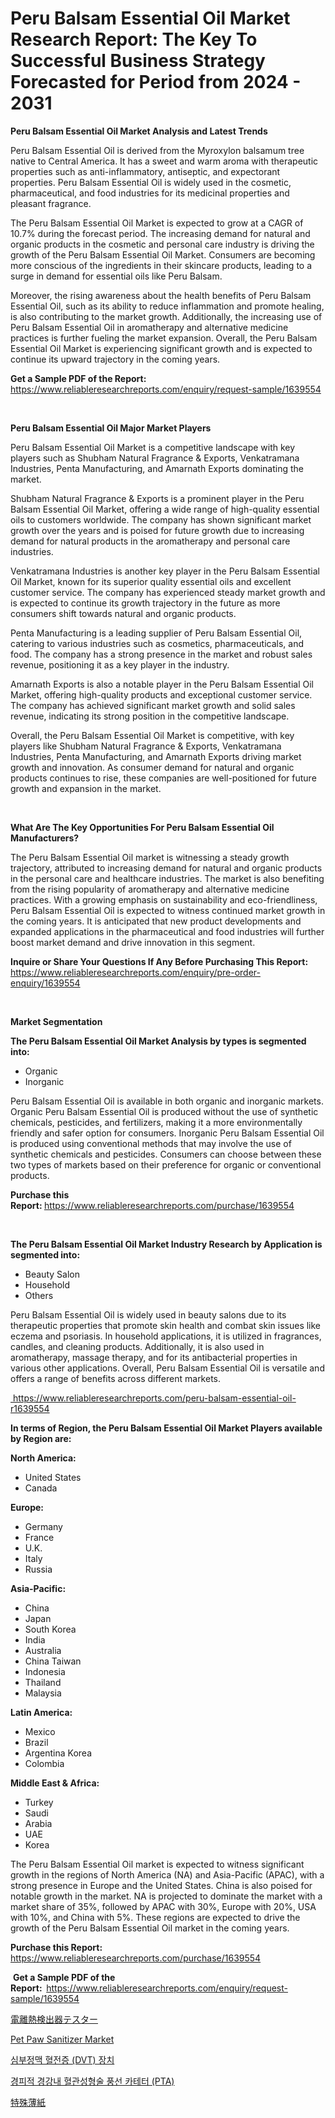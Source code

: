 <p><h1>Peru Balsam Essential Oil Market Research Report: The Key To Successful Business Strategy Forecasted for Period from 2024 - 2031</h1></p><p><strong>Peru Balsam Essential Oil Market Analysis and Latest Trends</strong></p>
<p><p>Peru Balsam Essential Oil is derived from the Myroxylon balsamum tree native to Central America. It has a sweet and warm aroma with therapeutic properties such as anti-inflammatory, antiseptic, and expectorant properties. Peru Balsam Essential Oil is widely used in the cosmetic, pharmaceutical, and food industries for its medicinal properties and pleasant fragrance.</p><p>The Peru Balsam Essential Oil Market is expected to grow at a CAGR of 10.7% during the forecast period. The increasing demand for natural and organic products in the cosmetic and personal care industry is driving the growth of the Peru Balsam Essential Oil Market. Consumers are becoming more conscious of the ingredients in their skincare products, leading to a surge in demand for essential oils like Peru Balsam.</p><p>Moreover, the rising awareness about the health benefits of Peru Balsam Essential Oil, such as its ability to reduce inflammation and promote healing, is also contributing to the market growth. Additionally, the increasing use of Peru Balsam Essential Oil in aromatherapy and alternative medicine practices is further fueling the market expansion. Overall, the Peru Balsam Essential Oil Market is experiencing significant growth and is expected to continue its upward trajectory in the coming years.</p></p>
<p><strong>Get a Sample PDF of the Report:&nbsp;</strong> <a href="https://www.reliableresearchreports.com/enquiry/request-sample/1639554">https://www.reliableresearchreports.com/enquiry/request-sample/1639554</a></p>
<p>&nbsp;</p>
<p><strong>Peru Balsam Essential Oil Major Market Players</strong></p>
<p><p>Peru Balsam Essential Oil Market is a competitive landscape with key players such as Shubham Natural Fragrance & Exports, Venkatramana Industries, Penta Manufacturing, and Amarnath Exports dominating the market. </p><p>Shubham Natural Fragrance & Exports is a prominent player in the Peru Balsam Essential Oil Market, offering a wide range of high-quality essential oils to customers worldwide. The company has shown significant market growth over the years and is poised for future growth due to increasing demand for natural products in the aromatherapy and personal care industries. </p><p>Venkatramana Industries is another key player in the Peru Balsam Essential Oil Market, known for its superior quality essential oils and excellent customer service. The company has experienced steady market growth and is expected to continue its growth trajectory in the future as more consumers shift towards natural and organic products.</p><p>Penta Manufacturing is a leading supplier of Peru Balsam Essential Oil, catering to various industries such as cosmetics, pharmaceuticals, and food. The company has a strong presence in the market and robust sales revenue, positioning it as a key player in the industry.</p><p>Amarnath Exports is also a notable player in the Peru Balsam Essential Oil Market, offering high-quality products and exceptional customer service. The company has achieved significant market growth and solid sales revenue, indicating its strong position in the competitive landscape.</p><p>Overall, the Peru Balsam Essential Oil Market is competitive, with key players like Shubham Natural Fragrance & Exports, Venkatramana Industries, Penta Manufacturing, and Amarnath Exports driving market growth and innovation. As consumer demand for natural and organic products continues to rise, these companies are well-positioned for future growth and expansion in the market.</p></p>
<p>&nbsp;</p>
<p><strong>What Are The Key Opportunities For Peru Balsam Essential Oil Manufacturers?</strong></p>
<p><p>The Peru Balsam Essential Oil market is witnessing a steady growth trajectory, attributed to increasing demand for natural and organic products in the personal care and healthcare industries. The market is also benefiting from the rising popularity of aromatherapy and alternative medicine practices. With a growing emphasis on sustainability and eco-friendliness, Peru Balsam Essential Oil is expected to witness continued market growth in the coming years. It is anticipated that new product developments and expanded applications in the pharmaceutical and food industries will further boost market demand and drive innovation in this segment.</p></p>
<p><strong>Inquire or Share Your Questions If Any Before Purchasing This Report:</strong> <a href="https://www.reliableresearchreports.com/enquiry/pre-order-enquiry/1639554">https://www.reliableresearchreports.com/enquiry/pre-order-enquiry/1639554</a></p>
<p>&nbsp;</p>
<p><strong>Market Segmentation</strong></p>
<p><strong>The Peru Balsam Essential Oil Market Analysis by types is segmented into:</strong></p>
<p><ul><li>Organic</li><li>Inorganic</li></ul></p>
<p><p>Peru Balsam Essential Oil is available in both organic and inorganic markets. Organic Peru Balsam Essential Oil is produced without the use of synthetic chemicals, pesticides, and fertilizers, making it a more environmentally friendly and safer option for consumers. Inorganic Peru Balsam Essential Oil is produced using conventional methods that may involve the use of synthetic chemicals and pesticides. Consumers can choose between these two types of markets based on their preference for organic or conventional products.</p></p>
<p><strong>Purchase this Report:&nbsp;</strong><a href="https://www.reliableresearchreports.com/purchase/1639554">https://www.reliableresearchreports.com/purchase/1639554</a></p>
<p>&nbsp;</p>
<p><strong>The Peru Balsam Essential Oil Market Industry Research by Application is segmented into:</strong></p>
<p><ul><li>Beauty Salon</li><li>Household</li><li>Others</li></ul></p>
<p><p>Peru Balsam Essential Oil is widely used in beauty salons due to its therapeutic properties that promote skin health and combat skin issues like eczema and psoriasis. In household applications, it is utilized in fragrances, candles, and cleaning products. Additionally, it is also used in aromatherapy, massage therapy, and for its antibacterial properties in various other applications. Overall, Peru Balsam Essential Oil is versatile and offers a range of benefits across different markets.</p></p>
<p><a href="https://www.reliableresearchreports.com/peru-balsam-essential-oil-r1639554">&nbsp;https://www.reliableresearchreports.com/peru-balsam-essential-oil-r1639554</a></p>
<p><strong>In terms of Region, the Peru Balsam Essential Oil Market Players available by Region are:</strong></p>
<p>
    <p> <strong> North America: </strong>
        <ul>
            <li>United States</li>
            <li>Canada</li>
        </ul>
        </p> 
    <p> <strong> Europe: </strong>
        <ul>
            <li>Germany</li>
            <li>France</li>
            <li>U.K.</li>
            <li>Italy</li>
            <li>Russia</li>
        </ul>
        </p> 
    <p> <strong> Asia-Pacific: </strong>
        <ul>
            <li>China</li>
            <li>Japan</li>
            <li>South Korea</li>
            <li>India</li>
            <li>Australia</li>
            <li>China Taiwan</li>
            <li>Indonesia</li>
            <li>Thailand</li>
            <li>Malaysia</li>
        </ul>
        </p> 
    <p> <strong> Latin America: </strong>
        <ul>
            <li>Mexico</li>
            <li>Brazil</li>
            <li>Argentina Korea</li>
            <li>Colombia</li>
        </ul>
        </p> 
    <p> <strong> Middle East & Africa: </strong>
        <ul>
            <li>Turkey</li>
            <li>Saudi</li>
            <li>Arabia</li>
            <li>UAE</li>
            <li>Korea</li>
        </ul>
    </p>
    </p>
<p><p>The Peru Balsam Essential Oil market is expected to witness significant growth in the regions of North America (NA) and Asia-Pacific (APAC), with a strong presence in Europe and the United States. China is also poised for notable growth in the market. NA is projected to dominate the market with a market share of 35%, followed by APAC with 30%, Europe with 20%, USA with 10%, and China with 5%. These regions are expected to drive the growth of the Peru Balsam Essential Oil market in the coming years.</p></p>
<p><strong>Purchase this Report: </strong><a href="https://www.reliableresearchreports.com/purchase/1639554">https://www.reliableresearchreports.com/purchase/1639554</a></p>
<p>&nbsp;<strong>Get a Sample PDF of the Report:&nbsp;&nbsp;</strong><a href="https://www.reliableresearchreports.com/enquiry/request-sample/1639554">https://www.reliableresearchreports.com/enquiry/request-sample/1639554</a></p>
<p><strong></strong></p>
<p><p><a href="https://github.com/JessKilback/Market-Research-Report-List-1/blob/main/2754992143597.md">電離熱検出器テスター</a></p><p><a href="https://github.com/amapolalg/Market-Research-Report-List-1/blob/main/pet-paw-sanitizer-market.md">Pet Paw Sanitizer Market</a></p><p><a href="https://github.com/vseigx30c9a1j/Market-Research-Report-List-2/blob/main/9675129151327.md">심부정맥 혈전증 (DVT) 장치</a></p><p><a href="https://github.com/plelbej847484502/Market-Research-Report-List-2/blob/main/5843621151326.md">경피적 경강내 혈관성형술 풍선 카테터 (PTA)</a></p><p><a href="https://github.com/xemfu2379520/Market-Research-Report-List-2/blob/main/3785393143598.md">特殊薄紙</a></p></p>